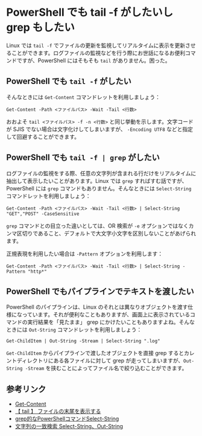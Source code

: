 # PowerShell でも tail -f がしたいし grep もしたい

Linux では `tail -f` でファイルの更新を監視してリアルタイムに表示を更新させることができます。ログファイルの監視などを行う際にお世話になるお便利コマンドですが、PowerShell にはそもそも `tail` がありません。困った。

## PowerShell でも `tail -f` がしたい

そんなときには `Get-Content` コマンドレットを利用しましょう： 

```Powershell:
Get-Content -Path <ファイルパス> -Wait -Tail <行数>
```
おおよそ `tail <ファイルパス> -f -n <行数>` と同じ挙動を示します。文字コードが SJIS でない場合は文字化けしてしまいますが、 `-Encoding UTF8` などと指定して回避することができます。

## PowerShell でも `tail -f | grep` がしたい

ログファイルの監視をする際、任意の文字列が含まれる行だけをリアルタイムに抽出して表示したいことがあります。Linux では `grep` すればすむ話ですが、PowerShell には `grep` コマンドもありません。そんなときには `Select-String` コマンドレットを利用しましょう： 

```Powershell:
Get-Content -Path <ファイルパス> -Wait -Tail <行数> | Select-String "GET","POST" -CaseSensitive 
```

 `grep` コマンドとの目立った違いとしては、OR 検索が `-e` オプションではなくカンマ区切りであること、デフォルトで大文字小文字を区別しないことがあげられます。

正規表現を利用したい場合は `-Pattern` オプションを利用します：

```Powershell:
Get-Content -Path <ファイルパス> -Wait -Tail <行数> | Select-String -Pattern "http*"
```

## PowerShell でもパイプラインでテキストを渡したい

PowerShell のパイプラインは、Linux のそれとは異なりオブジェクトを渡す仕様になっています。それが便利なこともありますが、画面上に表示されているコマンドの実行結果を「見たまま」 grep にかけたいこともありますよね。そんなときには `Out-String` コマンドレットを利用しましょう：

```Powershell:
Get-ChildItem | Out-String -Stream | Select-String ".log"
```

`Get-ChildItem` からパイプラインで渡したオブジェクトを直接 grep するとカレントディレクトリにある各ファイルに対して grep が走ってしまいますが、`Out-String -Stream` を挟むことによってファイル名で絞り込むことができます。

## 参考リンク

* [Get-Content](https://docs.microsoft.com/ja-jp/powershell/module/Microsoft.PowerShell.Management/Get-Content?view=powershell-5.1)
* [【 tail 】 ファイルの末尾を表示する](https://tech.nikkeibp.co.jp/it/article/COLUMN/20060227/230894/)
* [grep的なPowerShellコマンドSelect-String](https://qiita.com/kmr_hryk/items/101c15c8c1c95469f53e)
* [文字列の一致検索 Select-String、Out-String](https://news.mynavi.jp/itsearch/article/hardware/3761)
